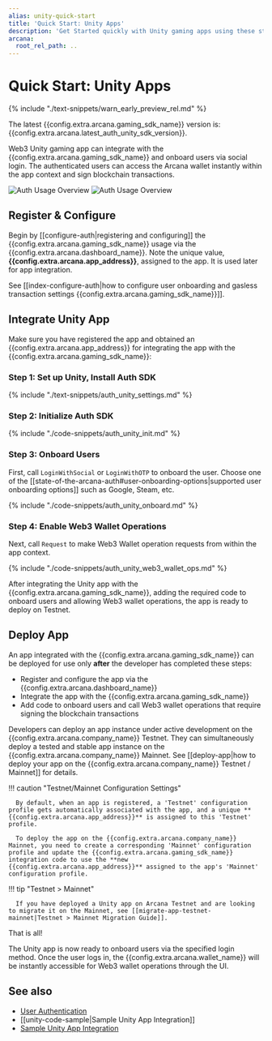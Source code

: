 ```yaml
---
alias: unity-quick-start
title: 'Quick Start: Unity Apps'
description: 'Get Started quickly with Unity gaming apps using these step-by-step instructions. Register the Unity app, obtain a ClientID, and then integrate the app with the Arcana Auth SDK.'
arcana:
  root_rel_path: ..
---
```


# Quick Start: Unity Apps

{% include "./text-snippets/warn_early_preview_rel.md" %}

The latest {{config.extra.arcana.gaming_sdk_name}} version is: {{config.extra.arcana.latest_auth_unity_sdk_version}}. 

Web3 Unity gaming app can integrate with the {{config.extra.arcana.gaming_sdk_name}} and onboard users via social login. The authenticated users can access the Arcana wallet instantly within the app context and sign blockchain transactions.

<img class="an-screenshots" src="/img/an_auth_usage_overview_light.png#only-light" alt="Auth Usage Overview"/>
<img class="an-screenshots" src="/img/an_auth_usage_overview_dark.png#only-dark" alt="Auth Usage Overview"/>

## Register & Configure

Begin by [[configure-auth|registering and configuring]] the {{config.extra.arcana.gaming_sdk_name}} usage via the {{config.extra.arcana.dashboard_name}}. Note the unique value, **{{config.extra.arcana.app_address}}**, assigned to the app. It is used later for app integration.

See [[index-configure-auth|how to configure user onboarding and gasless transaction settings {{config.extra.arcana.gaming_sdk_name}}]].

## Integrate Unity App

Make sure you have registered the app and obtained an {{config.extra.arcana.app_address}} for integrating the app with the {{config.extra.arcana.gaming_sdk_name}}:

### Step 1: Set up Unity, Install Auth SDK

{% include "./text-snippets/auth_unity_settings.md" %}

### Step 2: Initialize Auth SDK

{% include "./code-snippets/auth_unity_init.md" %}

### Step 3: Onboard Users

First, call `LoginWithSocial` or `LoginWithOTP` to onboard the user. Choose one of the [[state-of-the-arcana-auth#user-onboarding-options|supported user onboarding options]] such as Google, Steam, etc. 

{% include "./code-snippets/auth_unity_onboard.md" %}

### Step 4: Enable Web3 Wallet Operations

Next, call `Request` to make Web3 Wallet operation requests from within the app context. 

{% include "./code-snippets/auth_unity_web3_wallet_ops.md" %}

After integrating the Unity app with the {{config.extra.arcana.gaming_sdk_name}}, adding the required code to onboard users and allowing Web3 wallet operations, the app is ready to deploy on Testnet. 

## Deploy App

An app integrated with the {{config.extra.arcana.gaming_sdk_name}} can be deployed for use only **after** the developer has completed these steps:

* Register and configure the app via the {{config.extra.arcana.dashboard_name}} 
* Integrate the app with the {{config.extra.arcana.gaming_sdk_name}} 
* Add code to onboard users and call Web3 wallet operations that require signing the blockchain transactions

Developers can deploy an app instance under active development on the {{config.extra.arcana.company_name}} Testnet. They can simultaneously deploy a tested and stable app instance on the {{config.extra.arcana.company_name}} Mainnet. See [[deploy-app|how to deploy your app on the {{config.extra.arcana.company_name}} Testnet / Mainnet]] for details.

!!! caution "Testnet/Mainnet Configuration Settings"

      By default, when an app is registered, a 'Testnet' configuration profile gets automatically associated with the app, and a unique **{{config.extra.arcana.app_address}}** is assigned to this 'Testnet' profile. 
      
      To deploy the app on the {{config.extra.arcana.company_name}} Mainnet, you need to create a corresponding 'Mainnet' configuration profile and update the {{config.extra.arcana.gaming_sdk_name}} integration code to use the **new {{config.extra.arcana.app_address}}** assigned to the app's 'Mainnet' configuration profile. 

!!! tip "Testnet > Mainnet"

      If you have deployed a Unity app on Arcana Testnet and are looking to migrate it on the Mainnet, see [[migrate-app-testnet-mainnet|Testnet > Mainnet Migration Guide]].

That is all!

The Unity app is now ready to onboard users via the specified login method. Once the user logs in, the {{config.extra.arcana.wallet_name}} will be instantly accessible for Web3 wallet operations through the UI. 

## See also

* [User Authentication]({{page.meta.arcana.root_rel_path}}/concepts/authtype/arcanaauth.md)
* [[unity-code-sample|Sample Unity App Integration]]
* [Sample Unity App Integration](https://github.com/arcana-network/auth-examples)
